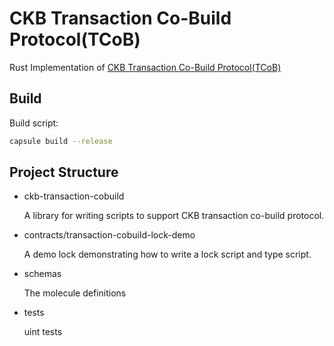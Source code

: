 # CKB Transaction Co-Build Protocol(TCoB)

Rust Implementation of [CKB Transaction Co-Build
Protocol(TCoB)](https://talk.nervos.org/t/ckb-transaction-cobuild-protocol-overview/7702)

## Build
Build script:

```sh
capsule build --release
```


## Project Structure
* ckb-transaction-cobuild

    A library for writing scripts to support CKB transaction co-build protocol.

* contracts/transaction-cobuild-lock-demo

    A demo lock demonstrating how to write a lock script and type script.

* schemas

    The molecule definitions

* tests

    uint tests
